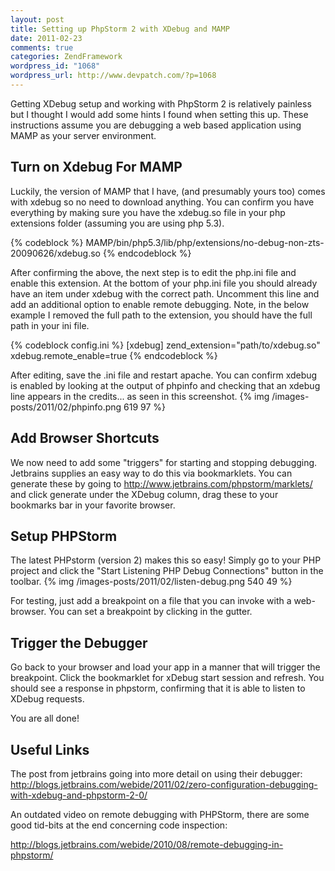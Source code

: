 ```yaml
---
layout: post
title: Setting up PhpStorm 2 with XDebug and MAMP
date: 2011-02-23
comments: true
categories: ZendFramework
wordpress_id: "1068"
wordpress_url: http://www.devpatch.com/?p=1068
---
```

Getting XDebug setup and working with PhpStorm 2 is relatively painless but I thought I would add some hints I found when setting this up. These instructions assume you are debugging a web based application using MAMP as your server environment.

<!--more-->

<h2>Turn on Xdebug For MAMP</h2>
Luckily, the version of MAMP that I have, (and presumably yours too) comes with xdebug so no need to download anything. You can confirm you have everything by making sure you have the xdebug.so file in your php extensions folder (assuming you are using php 5.3).

{% codeblock %}
MAMP/bin/php5.3/lib/php/extensions/no-debug-non-zts-20090626/xdebug.so 
{% endcodeblock %}

After confirming the above, the next step is to edit the php.ini file and enable this extension. At the bottom of your php.ini file you should already have an item under xdebug with the correct path. Uncomment this line and add an additional option to enable remote debugging. Note, in the below example I removed the full path to the extension, you should have the full path in your ini file.

{% codeblock config.ini %}
[xdebug]
zend_extension="path/to/xdebug.so"
xdebug.remote_enable=true
{% endcodeblock %}

After editing, save the .ini file and restart apache. You can confirm xdebug is enabled by looking at the output of phpinfo and checking that an xdebug line appears in the credits... as seen in this screenshot.
{% img /images-posts/2011/02/phpinfo.png 619 97 %}


<h2>Add Browser Shortcuts</h2>
We now need to add some "triggers" for starting and stopping debugging. Jetbrains supplies an easy way to do this via bookmarklets. You can generate these by going to <a href="http://www.jetbrains.com/phpstorm/marklets/">http://www.jetbrains.com/phpstorm/marklets/</a> and click generate under the XDebug column, drag these to your bookmarks bar in your favorite browser.

<h2>Setup PHPStorm</h2>
The latest PHPstorm (version 2) makes this so easy! Simply go to your PHP project and click the "Start Listening PHP Debug Connections" button in the toolbar.
{% img /images-posts/2011/02/listen-debug.png 540 49 %}

For testing, just add a breakpoint on a file that you can invoke with a web-browser. You can set a breakpoint by clicking in the gutter.

<h2>Trigger the Debugger</h2>
Go back to your browser and load your app in a manner that will trigger the breakpoint. Click the bookmarklet for xDebug start session and refresh. You should see a response in phpstorm, confirming that it is able to listen to XDebug requests.

You are all done!

<h2>Useful Links</h2>
The post from jetbrains going into more detail on using their debugger:
<a href="http://blogs.jetbrains.com/webide/2011/02/zero-configuration-debugging-with-xdebug-and-phpstorm-2-0/">http://blogs.jetbrains.com/webide/2011/02/zero-configuration-debugging-with-xdebug-and-phpstorm-2-0/</a>

An outdated video on remote debugging with PHPStorm, there are some good tid-bits at the end concerning code inspection:

<a href="http://blogs.jetbrains.com/webide/2010/08/remote-debugging-in-phpstorm/">http://blogs.jetbrains.com/webide/2010/08/remote-debugging-in-phpstorm/</a>

